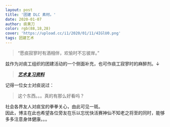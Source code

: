 ```yaml
---
layout: post
title: '团建 DLC 素材。'
date: 2020-01-07
author: 痰黄刀
color: rgb(88,18,28)
cover: 'https://upload.cc/i1/2020/01/11/4IGlU0.png'
tags: 团建艺术
---
```


> “愿痰寂寥时有酒相伴，欢愉时不忘彼岸。”

兹作为对痰工组织的团建活动的一个侧面补充，也可作痰工寂寥时的麻醉剂。↓

> ***[艺术复习资料](https://www.zybuluo.com/NGA-8RYG2LCY/note/1648362)***

记得一位女士对痰说过：

> 这个东西。。。真的有那么好看吗？

社会各界友人对痰宝的拳拳关心，由此可见一斑。<br/>因此，博主在此也希望各位旁友在乐以忘忧快活赛神仙不知老之将至的同时，能够多多注意身体健康。。。

